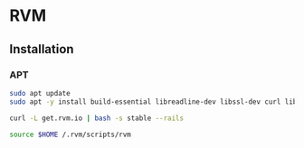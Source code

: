 # RVM

## Installation

### APT

```sh
sudo apt update
sudo apt -y install build-essential libreadline-dev libssl-dev curl libsqlite3-dev
```

```sh
curl -L get.rvm.io | bash -s stable --rails
```

```sh
source $HOME /.rvm/scripts/rvm
```

